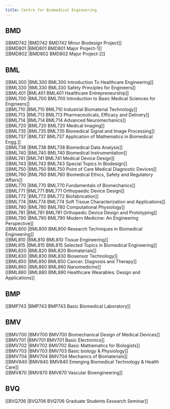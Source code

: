 ```yaml
---
title: Centre for Biomedical Engineering
---
```


## BMD  
[[BMD742 |BMD742 BMD742 Minor Biodesign Project]]  
[[BMD801 |BMD801 BMD801 Major Project-1]]  
[[BMD802 |BMD802 BMD802 Major Project-2]]  


## BML  
[[BML300 |BML300 BML300 Introduction To Healthcare Engineering]]  
[[BML330 |BML330 BML330 Safety Principles for Engineers]]  
[[BML401 |BML401 BML401 Healthcare Entrepreneurship]]  
[[BML700 |BML700 BML700 Introduction to Basic Medical Sciences for Engineers]]  
[[BML710 |BML710 BML710 Industrial Biomaterial Technology]]  
[[BML713 |BML713 BML713 Pharmaceuticals, Efficacy and Delivery]]  
[[BML714 |BML714 BML714 Advanced Neuromechanics]]  
[[BML720 |BML720 BML720 Medical Imaging]]  
[[BML735 |BML735 BML735 Biomedical Signal and Image Processing]]  
[[BML737 |BML737 BML737 Application of Mathematics in Biomedical Engg.]]  
[[BML738 |BML738 BML738 Biomedical Data Analysis]]  
[[BML740 |BML740 BML740 Biomedical Instrumentation]]  
[[BML741 |BML741 BML741 Medical Device Design]]  
[[BML743 |BML743 BML743 Special Topics In Biodesign]]  
[[BML750 |BML750 BML750 Point of Care Medical Diagnostic Devices]]  
[[BML760 |BML760 BML760 Biomedical Ethics, Safety and Regulatory Affairs]]  
[[BML770 |BML770 BML770 Fundamentals of Biomechanics]]  
[[BML771 |BML771 BML771 Orthopaedic Device Design]]  
[[BML772 |BML772 BML772 Biofabrication]]  
[[BML774 |BML774 BML774 Soft Tissue Characterization and Applications]]  
[[BML780 |BML780 BML780 Computational Physiology]]  
[[BML781 |BML781 BML781 Orthopedic Device Design and Prototyping]]  
[[BML790 |BML790 BML790 Modern Medicine: An Engineering Perspective]]  
[[BML800 |BML800 BML800 Research Techniques in Biomedical Engineering]]  
[[BML810 |BML810 BML810 Tissue Engineering]]  
[[BML815 |BML815 BML815 Selected Topics in Biomedical Engineering]]  
[[BML820 |BML820 BML820 Biomaterials]]  
[[BML830 |BML830 BML830 Biosensor Technology]]  
[[BML850 |BML850 BML850 Cancer: Diagnosis and Therapy]]  
[[BML860 |BML860 BML860 Nanomedicine]]  
[[BML880 |BML880 BML880 Healthcare Wearables: Design and Applications]]  


## BMP  
[[BMP743 |BMP743 BMP743 Basic Biomedical Laboratory]]  


## BMV  
[[BMV700 |BMV700 BMV700 Biomechanical Design of Medical Devices]]  
[[BMV701 |BMV701 BMV701 Basic Electronics]]  
[[BMV702 |BMV702 BMV702 Basic Mathematics for Biologists]]  
[[BMV703 |BMV703 BMV703 Basic biology & Physiology]]  
[[BMV704 |BMV704 BMV704 Mechanics of Biomaterials]]  
[[BMV840 |BMV840 BMV840 Emerging Biomedical Technology & Health Care]]  
[[BMV870 |BMV870 BMV870 Vascular Bioengineering]]  


## BVQ  
[[BVQ706 |BVQ706 BVQ706 Graduate Students Eesearch Seminar]]  
